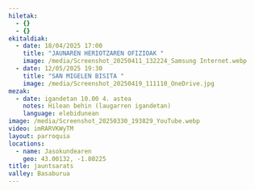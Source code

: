```yaml
---
hiletak:
  - {}
  - {}
ekitaldiak:
  - date: 18/04/2025 17:00
    title: "JAUNAREN HERIOTZAREN OFIZIOAK "
    image: /media/Screenshot_20250411_132224_Samsung Internet.webp
  - date: 12/05/2025 19:30
    title: "SAN MIGELEN BISITA "
    image: /media/Screenshot_20250419_111110_OneDrive.jpg
mezak:
  - date: igandetan 10.00 4. astea
    notes: Hilean behin (laugarren igandetan)
    language: elebidunean
image: /media/Screenshot_20250330_193829_YouTube.webp
video: imRARVKWyTM
layout: parroquia
locations:
  - name: Jasokundearen
    geo: 43.00132, -1.80225
title: jauntsarats
valley: Basaburua
---
```

